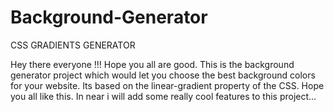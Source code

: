 # Background-Generator
CSS GRADIENTS GENERATOR

Hey there everyone !!! Hope you all are good. This is the background generator project which would let you choose the best background colors for your website. Its based on the linear-gradient property of the CSS. Hope you all like this. In near i will add some really cool features to this project...
